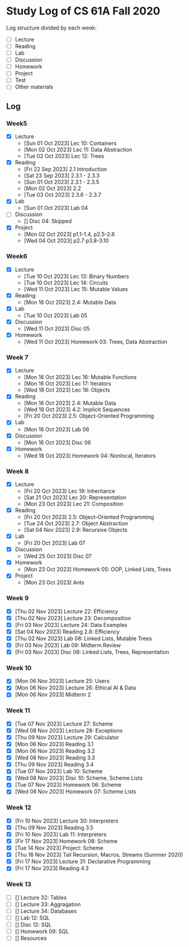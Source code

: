 # Study Log of CS 61A Fall 2020
Log structure divided by each week:
- [ ] Lecture
- [ ] Reading
- [ ] Lab
- [ ] Discussion
- [ ] Homework
- [ ] Project
- [ ] Test
- [ ] Other materials

## Log
### Week5
- [x] Lecture
    - [Sun 01 Oct 2023] Lec 10: Containers
    - [Mon 02 Oct 2023] Lec 11: Data Abstraction
    - [Tue 02 Oct 2023] Lec 12: Trees
- [x] Reading
    - [Fri 22 Sep 2023] 2.1 Introduction
    - [Sat 23 Sep 2023] 2.3.1 - 2.3.3
    - [Sun 01 Oct 2023] 2.3.1 - 2.3.5
    - [Mon 02 Oct 2023] 2.2
    - [Tue 03 Oct 2023] 2.3.6 - 2.3.7
- [x] Lab
    - [Sun 01 Oct 2023] Lab 04
- [ ] Discussion
    - [] Disc 04: Skipped
- [x] Project
    - [Mon 02 Oct 2023] p1.1-1.4, p2.5-2.6
    - [Wed 04 Oct 2023] p2.7 p3.8-3.10

### Week6
- [x] Lecture
    - [Tue 10 Oct 2023] Lec 13: Binary Numbers
    - [Tue 10 Oct 2023] Lec 14: Circuits
    - [Wed 11 Oct 2023] Lec 15: Mutable Values
- [x] Reading
    - [Mon 16 Oct 2023] 2.4: Mutable Data
- [x] Lab
    - [Tue 10 Oct 2023] Lab 05
- [x] Discussion
    - [Wed 11 Oct 2023] Disc 05
- [x] Homework
    - [Wed 11 Oct 2023] Homework 03: Trees, Data Abstraction

### Week 7
- [x] Lecture
    - [Mon 16 Oct 2023] Lec 16: Mutable Functions
    - [Mon 16 Oct 2023] Lec 17: Iterators
    - [Wed 18 Oct 2023] Lec 18: Objects
- [x] Reading
    - [Mon 16 Oct 2023] 2.4: Mutable Data
    - [Wed 18 Oct 2023] 4.2: Implicit Sequences
    - [Fri 20 Oct 2023] 2.5: Object-Oriented Programming
- [x] Lab
    - [Mon 16 Oct 2023] Lab 06
- [x] Discussion
    - [Mon 16 Oct 2023] Disc 06
- [x] Homework
    - [Wed 18 Oct 2023] Homework 04: Nonlocal, Iterators

### Week 8
- [x] Lecture
    - [Fri 20 Oct 2023] Lec 19: Inheritance
    - [Sat 21 Oct 2023] Lec 20: Representation
    - [Mon 23 Oct 2023] Lec 21: Composition
- [x] Reading
    - [Fri 20 Oct 2023] 2.5: Object-Oriented Programming 
    - [Tue 24 Oct 2023] 2.7: Object Abstraction
    - [Sat 04 Nov 2023] 2.9: Recursive Objects
- [x] Lab
    - [Fri 20 Oct 2023] Lab 07
- [x] Discussion
    - [Wed 25 Oct 2023] Disc 07
- [x] Homework
    - [Mon 23 Oct 2023] Homework 05: OOP, Linked Lists, Trees
- [x] Project
    - [Mon 23 Oct 2023] Ants

### Week 9
- [x] [Thu 02 Nov 2023] Lecture 22: Efficiency
- [x] [Thu 02 Nov 2023] Lecture 23: Decomposition
- [x] [Fri 03 Nov 2023] Lecture 24: Data Examples
- [x] [Sat 04 Nov 2023] Reading 2.8: Efficiency
- [x] [Thu 02 Nov 2023] Lab 08: Linked Lists, Mutable Trees
- [x] [Fri 03 Nov 2023] Lab 09: Midterm Review
- [x] [Fri 03 Nov 2023] Disc 08: Linked Lists, Trees, Representation

### Week 10
- [x] [Mon 06 Nov 2023] Lecture 25: Users
- [x] [Mon 06 Nov 2023] Lecture 26: Ethical AI & Data
- [x] [Mon 06 Nov 2023] Midterm 2

### Week 11
- [x] [Tue 07 Nov 2023] Lecture 27: Scheme
- [x] [Wed 08 Nov 2023] Lecture 28: Exceptions
- [x] [Thu 09 Nov 2023] Lecture 29: Calculator
- [x] [Mon 06 Nov 2023] Reading 3.1
- [x] [Mon 06 Nov 2023] Reading 3.2
- [x] [Wed 08 Nov 2023] Reading 3.3
- [x] [Thu 09 Nov 2023] Reading 3.4
- [x] [Tue 07 Nov 2023] Lab 10: Scheme
- [x] [Wed 08 Nov 2023] Disc 10: Scheme, Scheme Lists
- [x] [Tue 07 Nov 2023] Homework 06: Scheme
- [x] [Wed 08 Nov 2023] Homework 07: Scheme Lists

### Week 12
- [x] [Fri 10 Nov 2023] Lecture 30: Interpreters
- [x] [Thu 09 Nov 2023] Reading 3.5
- [x] [Fri 10 Nov 2023] Lab 11: Interpreters
- [x] [Fir 17 Nov 2023] Homework 08: Scheme
- [x] [Tue 14 Nov 2023] Project: Scheme
- [x] [Thu 16 Nov 2023] Tail Recursion, Macros, Streams (Summer 2020)
- [x] [Fri 17 Nov 2023] Lecture 31: Declarative Programming
- [x] [Fri 17 Nov 2023] Reading 4.3

### Week 13
- [ ] [] Lecture 32: Tables
- [ ] [] Lecture 33: Aggragation
- [ ] [] Lecture 34: Databases
- [ ] [] Lab 12: SQL
- [ ] [] Disc 12: SQL
- [ ] [] Homework 09: SQL
- [ ] [] Resources
